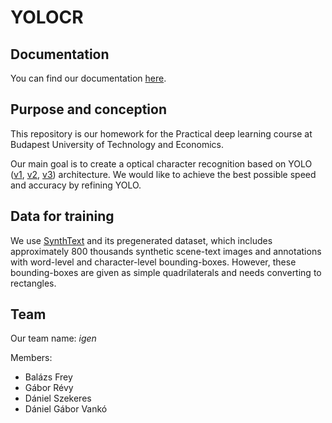 # YOLOCR

## Documentation

You can find our documentation [here](https://docs.google.com/document/d/1TwqhG_d8tC9FdpSsMgAyeKpe7Og8GrGLHhAPO04WGOE/edit?usp=sharing).

## Purpose and conception

This repository is our homework for the Practical deep learning course at Budapest University of Technology and Economics.

Our main goal is to create a optical character recognition based on YOLO ([v1][], [v2][], [v3][]) architecture. We would like to achieve the best possible speed and accuracy by refining YOLO.

[v1]: https://arxiv.org/abs/1506.02640v5
[v2]: https://arxiv.org/abs/1612.08242v1
[v3]: https://arxiv.org/abs/1804.02767v1

## Data for training

We use [SynthText](https://github.com/ankush-me/SynthText/tree/df18cd1c0969bdbd0890cb6b9700d96caedfa943) and its pregenerated dataset, which includes approximately 800 thousands synthetic scene-text images and annotations with word-level and character-level bounding-boxes. However, these bounding-boxes are given as simple quadrilaterals and needs converting to rectangles.

## Team

Our team name: _igen_

Members:

* Balázs Frey
* Gábor Révy
* Dániel Szekeres
* Dániel Gábor Vankó